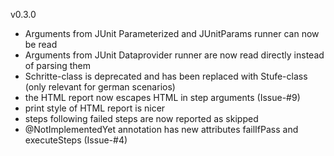 v0.3.0
* Arguments from JUnit Parameterized and JUnitParams runner can now be read
* Arguments from JUnit Dataprovider runner are now read directly instead of parsing them
* Schritte-class is deprecated and has been replaced with Stufe-class (only relevant for german scenarios)
* the HTML report now escapes HTML in step arguments (Issue-#9)
* print style of HTML report is nicer
* steps following failed steps are now reported as skipped
* @NotImplementedYet annotation has new attributes failIfPass and executeSteps (Issue-#4)

